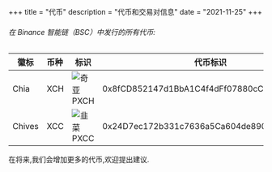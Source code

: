 +++
title = "代币"
description = "代币和交易对信息"
date = "2021-11-25"
+++

###### 在 Binance 智能链（BSC）中发行的所有代币:

| 徽标   | 币种 | 标识                                 | 代币标识                                   | 合约地址                                                                                      | 交易对                                                                                        |
| ------ | :--- | ------------------------------------ | ------------------------------------------ | --------------------------------------------------------------------------------------------- | --------------------------------------------------------------------------------------------- |
| Chia   | XCH  | ![奇亚](/images/chia-logo.png)PXCH   | 0x8fCD852147d1BbA1C4f4dFf07880cCB25DD36DD7 | [PXCH/BUSD](https://pancakeswap.finance/info/pool/0xffdfb45e3d743ec10eb793fdcee3055ea82c270c) | [PXCH/BUSD](https://pancakeswap.finance/info/pool/0xffdfb45e3d743ec10eb793fdcee3055ea82c270c) |
| Chives | XCC  | ![韭菜](/images/chives-logo.png)PXCC | 0x24D7ec172b331c7636a5Ca604de890996e5e2028 | [PXCC/BUSD](https://pancakeswap.finance/info/pool/0x62608fa59fcd378cd71ce277a50f24df333b4633) | [PXCC/BUSD](https://pancakeswap.finance/info/pool/0x62608fa59fcd378cd71ce277a50f24df333b4633) |

在将来,我们会增加更多的代币,欢迎提出建议.
